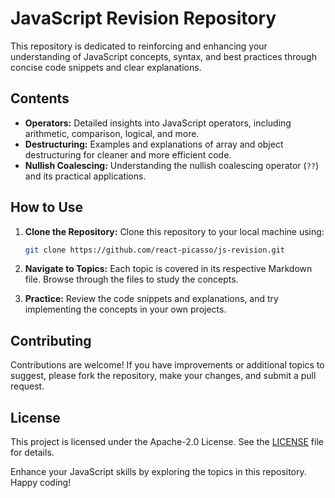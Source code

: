 # JavaScript Revision Repository

This repository is dedicated to reinforcing and enhancing your understanding of JavaScript concepts, syntax, and best practices through concise code snippets and clear explanations.

## Contents

- **Operators:** Detailed insights into JavaScript operators, including arithmetic, comparison, logical, and more.
- **Destructuring:** Examples and explanations of array and object destructuring for cleaner and more efficient code.
- **Nullish Coalescing:** Understanding the nullish coalescing operator (`??`) and its practical applications.

## How to Use

1. **Clone the Repository:** Clone this repository to your local machine using:
   ```bash
   git clone https://github.com/react-picasso/js-revision.git
   ```

2. **Navigate to Topics:** Each topic is covered in its respective Markdown file. Browse through the files to study the concepts.

3. **Practice:** Review the code snippets and explanations, and try implementing the concepts in your own projects.

## Contributing

Contributions are welcome! If you have improvements or additional topics to suggest, please fork the repository, make your changes, and submit a pull request.

## License

This project is licensed under the Apache-2.0 License. See the [LICENSE](LICENSE) file for details.

Enhance your JavaScript skills by exploring the topics in this repository. Happy coding!